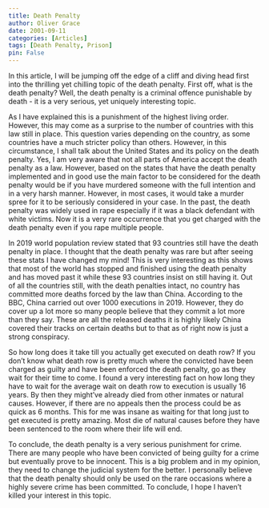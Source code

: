 ```yaml
---
title: Death Penalty
author: Oliver Grace
date: 2001-09-11
categories: [Articles]
tags: [Death Penalty, Prison]
pin: False
---
```


<!-- more -->
In this article, I will be jumping off the edge of a cliff and diving head first into the thrilling yet chilling topic of the death penalty.  First off, what is the death penalty? Well, the death penalty is a criminal offence punishable by death - it is a very serious, yet uniquely interesting topic. 

As I have explained this is a punishment of the highest living order. However, this may come as a surprise to the number of countries with this law still in place. This question varies depending on the country, as some countries have a much stricter policy than others. However, in this circumstance, I shall talk about the United States and its policy on the death penalty. Yes, I am very aware that not all parts of America accept the death penalty as a law. However, based on the states that have the death penalty implemented and in good use the main factor to be considered for the death penalty would be if you have murdered someone with the full intention and in a very harsh manner. However, in most cases, it would take a murder spree for it to be seriously considered in your case. In the past, the death penalty was widely used in rape especially if it was a black defendant with white victims. Now it is a very rare occurrence that you get charged with the death penalty even if you rape multiple people.

In 2019 world population review stated that 93 countries still have the death penalty in place. I thought that the death penalty was rare but after seeing these stats I have changed my mind! This is very interesting as this shows that most of the world has stopped and finished using the death penalty and has moved past it while these 93 countries insist on still having it. Out of all the countries still, with the death penalties intact, no country has committed more deaths forced by the law than China. According to the BBC, China carried out over 1000 executions in 2019. However, they do cover up a lot more so many people believe that they commit a lot more than they say. These are all the released deaths it is highly likely China covered their tracks on certain deaths but to that as of right now is just a strong conspiracy. 

So how long does it take till you actually get executed on death row? If you don’t know what death row is pretty much where the convicted have been charged as guilty and have been enforced the death penalty, go as they wait for their time to come. I found a very interesting fact on how long they have to wait for the average wait on death row to execution is usually 16 years. By then they might’ve already died from other inmates or natural causes. However, if there are no appeals then the process could be as quick as 6 months. This for me was insane as waiting for that long just to get executed is pretty amazing. Most die of natural causes before they have been sentenced to the room where their life will end. 


To conclude, the death penalty is a very serious punishment for crime. There are many people who have been convicted of being guilty for a crime but eventually prove to be innocent. This is a big problem and in my opinion, they need to change the judicial system for the better. I personally believe that the death penalty should only be used on the rare occasions where a highly severe crime has been committed. To conclude, I hope I haven’t killed your interest in this topic.

